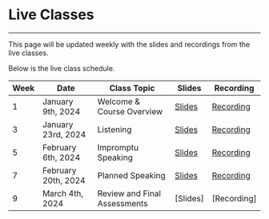 # Live Classes

---

This page will be updated weekly with the slides and recordings from the live classes.

Below is the live class schedule.

| Week | Date | Class Topic | Slides | Recording |
| --- | --- | --- | --- | --- |
| 1 | January 9th, 2024 | Welcome & Course Overview | [Slides](https://drive.google.com/file/d/1obCp7Nvl8hVpQTQzhI9-4saALCqOkkrh/view?usp=drive_link) | [Recording](https://www.youtube.com/watch?v=gAhU1LU0hCc) |
| 3 | January 23rd, 2024 | Listening | [Slides](https://drive.google.com/file/d/1_6VChAs_46Cxw9HyZEVBvKR6DgkhoNN9/view) | [Recording](https://www.youtube.com/watch?v=AvkxHCq9Vao) |
| 5 | February 6th, 2024 | Impromptu Speaking | [Slides](https://drive.google.com/file/d/1WJsck72fJALHJ_CFLR7lRNWc-xeS0xfV/view) | [Recording](https://www.youtube.com/watch?v=93X9YP-ZT5Q)|
| 7 | February 20th, 2024 | Planned Speaking | [Slides](https://drive.google.com/file/d/17bjXSdRjPRcxsXz5ios_1VWcw8ZyBn26/view) | [Recording](https://youtu.be/WZ_7rWPpuY4?feature=shared) |
| 9 | March 4th, 2024 | Review and Final Assessments | [Slides] | [Recording] |
